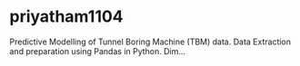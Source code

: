 # priyatham1104
Predictive Modelling of Tunnel Boring Machine (TBM) data. Data Extraction and preparation using Pandas in Python. Dim…
